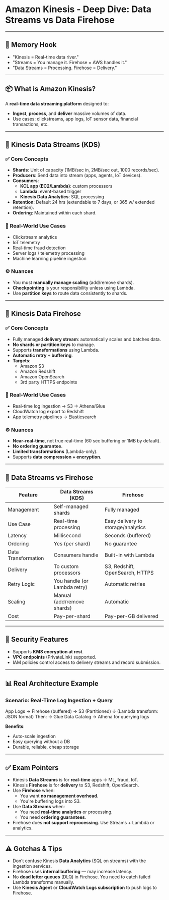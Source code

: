 # Amazon Kinesis - Deep Dive: Data Streams vs Data Firehose

---

## 🧠 Memory Hook

- "Kinesis = Real-time data river."
- "Streams = You manage it. Firehose = AWS handles it."
- "Data Streams = Processing. Firehose = Delivery."

---

## 📦 What is Amazon Kinesis?

A **real-time data streaming platform** designed to:
- **Ingest**, **process**, and **deliver** massive volumes of data.
- Use cases: clickstreams, app logs, IoT sensor data, financial transactions, etc.

---

## 🔀 Kinesis Data Streams (KDS)

### ✅ Core Concepts

- **Shards**: Unit of capacity (1MB/sec in, 2MB/sec out, 1000 records/sec).
- **Producers**: Send data into stream (apps, agents, IoT devices).
- **Consumers**:
  - **KCL app (EC2/Lambda)**: custom processors
  - **Lambda**: event-based trigger
  - **Kinesis Data Analytics**: SQL processing
- **Retention**: Default 24 hrs (extendable to 7 days, or 365 w/ extended retention).
- **Ordering**: Maintained within each shard.

### 📘 Real-World Use Cases

- Clickstream analytics
- IoT telemetry
- Real-time fraud detection
- Server logs / telemetry processing
- Machine learning pipeline ingestion

### ⚙️ Nuances

- You must **manually manage scaling** (add/remove shards).
- **Checkpointing** is your responsibility unless using Lambda.
- Use **partition keys** to route data consistently to shards.

---

## 🚚 Kinesis Data Firehose

### ✅ Core Concepts

- Fully managed **delivery stream**: automatically scales and batches data.
- **No shards or partition keys** to manage.
- Supports **transformations** using Lambda.
- **Automatic retry + buffering**.
- **Targets**:
  - Amazon S3
  - Amazon Redshift
  - Amazon OpenSearch
  - 3rd party HTTPS endpoints

### 📘 Real-World Use Cases

- Real-time log ingestion → S3 → Athena/Glue
- CloudWatch log export to Redshift
- App telemetry pipelines → Elasticsearch

### ⚙️ Nuances

- **Near-real-time**, not true real-time (60 sec buffering or 1MB by default).
- **No ordering guarantee**.
- **Limited transformations** (Lambda-only).
- Supports **data compression + encryption**.

---

## 🔁 Data Streams vs Firehose

| Feature                | Data Streams (KDS)                          | Firehose                                |
|------------------------|---------------------------------------------|------------------------------------------|
| Management             | Self-managed shards                         | Fully managed                            |
| Use Case               | Real-time processing                        | Easy delivery to storage/analytics       |
| Latency                | Millisecond                                 | Seconds (buffered)                       |
| Ordering               | Yes (per shard)                             | No guarantee                             |
| Data Transformation    | Consumers handle                            | Built-in with Lambda                     |
| Delivery               | To custom processors                        | S3, Redshift, OpenSearch, HTTPS          |
| Retry Logic            | You handle (or Lambda retry)                | Automatic retries                        |
| Scaling                | Manual (add/remove shards)                  | Automatic                                |
| Cost                   | Pay-per-shard                               | Pay-per-GB delivered                     |

---

## 🔐 Security Features

- Supports **KMS encryption at rest**.
- **VPC endpoints** (PrivateLink) supported.
- IAM policies control access to delivery streams and record submission.

---

## 📊 Real Architecture Example

### Scenario: Real-Time Log Ingestion + Query

App Logs → Firehose (buffered) → S3 (Partitioned)
↓
(Lambda transform: JSON format)
Then:
→ Glue Data Catalog
→ Athena for querying logs

**Benefits**:

- Auto-scale ingestion
- Easy querying without a DB
- Durable, reliable, cheap storage

---

## ✅ Exam Pointers

- Kinesis **Data Streams** is for **real-time** apps → ML, fraud, IoT.
- Kinesis **Firehose** is for **delivery** to S3, Redshift, OpenSearch.
- Use **Firehose** when:
  - You want **no management overhead**.
  - You're buffering logs into S3.
- Use **Data Streams** when:
  - You need **real-time analytics** or processing.
  - You need **ordering guarantees**.
- Firehose does **not support reprocessing**. Use Streams + Lambda or analytics.

---

## ⚠️ Gotchas & Tips

- Don’t confuse Kinesis **Data Analytics** (SQL on streams) with the ingestion services.
- Firehose uses **internal buffering** — may increase latency.
- No **dead letter queues** (DLQ) in Firehose. You need to catch failed Lambda transforms manually.
- Use **Kinesis Agent** or **CloudWatch Logs subscription** to push logs to Firehose.








